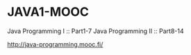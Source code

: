 # JAVA1-MOOC
Java Programming I :: Part1-7
Java Programming II :: Part8-14

http://java-programming.mooc.fi/

